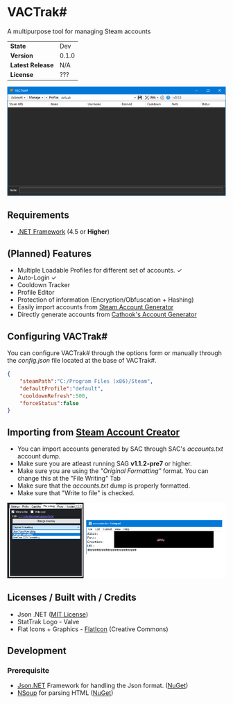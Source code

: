 # VACTrak#
A multipurpose tool for managing Steam accounts
<table>
    <tr><td><b>State</b></td><td>Dev</td></tr>
    <tr><td><b>Version</b></td><td>0.1.0</td></tr>
    <tr><td><b>Latest Release</b></td><td>N/A</td></tr>
    <tr><td><b>License</b></td><td>???</td></tr>
</table>

<img src="ss.png"/>

## Requirements
* <a href="https://dotnet.microsoft.com/download/dotnet-framework">.NET Framework</a> (4.5 or <b>Higher</b>)

## (Planned) Features
* Multiple Loadable Profiles for different set of accounts. ✓
* Auto-Login ✓
* Cooldown Tracker
* Profile Editor
* Protection of information (Encryption/Obfuscation + Hashing)
* Easily import accounts from <a href="https://github.com/Ashesh3/Steam-Account-Generator">Steam Account Generator</a>
* Directly generate accounts from  <a href="https://accgen.cathook.club">Cathook's Account Generator</a>

## Configuring VACTrak#
You can configure VACTrak# through the options form or manually through the <i>config.json</i> file located at the base of VACTrak#.

```json
{
    "steamPath":"C:/Program Files (x86)/Steam",
    "defaultProfile":"default",
    "cooldownRefresh":500,
    "forceStatus":false
}
```

## Importing from <a href="https://github.com/Ashesh3/Steam-Account-Generator">Steam Account Creator</a>
* You can import accounts generated by SAC through SAC's <i>accounts.txt</i> account dump.
* Make sure you are atleast running SAG <b>v1.1.2-pre7</b> or higher.
* Make sure you are using the <i>"Original Formatting"</i> format. You can change this at the "File Writing" Tab
* Make sure that the <i>accounts.txt</i> dump is properly formatted.
* Make sure that "Write to file" is checked.

<img src="ss2.png"/>

## Licenses / Built with / Credits
* Json .NET (<a href="https://github.com/JamesNK/Newtonsoft.Json/blob/master/LICENSE.md">MIT License</a>)
* StatTrak Logo - Valve
* Flat Icons + Graphics - <a href="https://www.flaticon.com/">FlatIcon</a> (Creative Commons)

## Development
### Prerequisite
* <a href="https://www.newtonsoft.com/json">Json.NET</a> Framework for handling the Json format. (<a href="https://www.nuget.org/packages/Newtonsoft.Json/">NuGet</a>)
* <a href="https://github.com/GeReV/NSoup">NSoup</a> for parsing HTML (<a href="https://www.nuget.org/packages/NSoup/">NuGet</a>)
